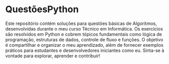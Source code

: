 # QuestõesPython
Este repositório contém soluções para questões básicas de Algoritmos, desenvolvidas durante o meu curso Técnico em Informática. Os exercícios são resolvidos em Python e cobrem tópicos fundamentais como lógica de programação, estruturas de dados, controle de fluxo e funções. O objetivo é compartilhar e organizar o meu aprendizado, além de fornecer exemplos práticos para estudantes e desenvolvedores iniciantes como eu. 
Sinta-se à vontade para explorar, aprender e contribuir!

